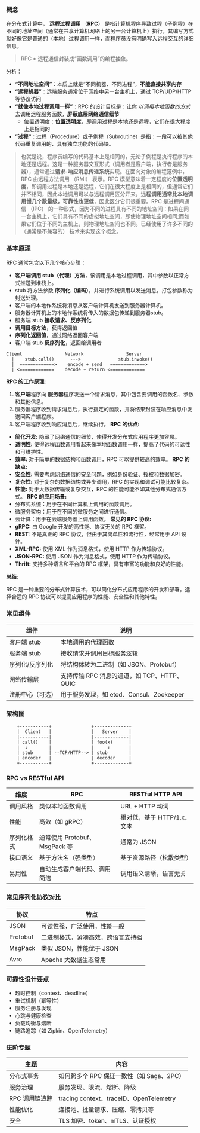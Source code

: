 ### 概念

在分布式计算中， **远程过程调用** （**RPC**） 是指计算机程序导致过程（子例程）在不同的地址空间（通常在共享计算机网络上的另一台计算机上）执行，其编写方式就好像它是普通的（本地）过程调用一样，而程序员没有明确写入远程交互的详细信息。

>RPC ≈ 远程通信封装成“函数调用”的编程抽象。

分析：
- **“不同地址空间”**：本质上就是“不同机器、不同进程”，**不能直接共享内存**
- **“远程机器”**：远端服务通常位于网络中另一台主机上，通过 TCP/UDP/HTTP 等协议访问
- **“就像本地过程调用一样”**：RPC 的设计目标是：让你 _以调用本地函数的方式_ 去调用远程服务函数，**屏蔽底层网络通信细节**
	- 位置透明度：**位置透明度**，即调用过程是本地还是远程，它们在很大程度上是相同的
- **”过程“**：过程（Procedure）或子例程（Subroutine）是指：一段可以被其他代码重复调用的、具有独立功能的代码块。

>也就是说，程序员编写的代码基本上是相同的，无论子例程是执行程序的本地还是远程。这是一种服务器交互形式（调用者是客户端，执行者是服务器），通常通过**请求-响应消息传递系统**实现。在面向对象的编程范例中，RPC 由远程方法调用 （RMI） 表示。RPC 模型意味着一定程度的**位置透明度**，即调用过程是本地还是远程，它们在很大程度上是相同的，但通常它们并不相同，因此本地调用可以与远程调用区分开来。远**程调用通常比本地调用慢几个数量级，可靠性也更低**，因此区分它们很重要。RPC 是进程间通信 （IPC） 的一种形式，因为不同的进程具有不同的地址空间：如果在同一台主机上，它们具有不同的虚拟地址空间，即使物理地址空间相同;而如果它们位于不同的主机上，则物理地址空间也不同。已经使用了许多不同的 （通常是不兼容的） 技术来实现这个概念。

### 基本原理
RPC 通常包含以下几个核心步骤：
- **客户端调用 stub（代理）方法**，该调用是本地过程调用，其中参数以正常方式推送到堆栈上。
- stub 将方法参数 **序列化（编码）**，并进行系统调用以发送消息。打包参数称为封送处理。
- 客户端的本地作系统将消息从客户端计算机发送到服务器计算机。
- 服务器计算机上的本地作系统将传入的数据包传递到服务器stub。
- 服务端 stub **接收请求、反序列化**
- **调用目标方法**，获得返回值
- **序列化返回值**，通过网络返回客户端
- 客户端 stub **反序列化**，返回给调用者
```
Client                Network                Server
  |    stub.call()      --->              stub.invoke()
  |  =============>    encode + send   =============>
  | <=============    decode + return <=============

```
**RPC 的工作原理:**
1. **客户端**程序向 **服务器**程序发送一个请求消息，其中包含要调用的函数名、参数和其他信息。
2. 服务器程序收到请求消息后，执行指定的函数，并将结果封装在响应消息中发送回客户端程序。
3. 客户端程序收到响应消息后，继续执行。
**RPC 的优点:**
- **简化开发:** 隐藏了网络通信的细节，使得开发分布式应用程序更加容易。
- **透明性:** 使得远程函数调用看起来像本地函数调用一样，提高了代码的可读性和可维护性。
- **效率:** 对于简单的数据结构和函数调用，RPC 可以提供较高的效率。
**RPC 的缺点:**
- **安全性:** 需要考虑网络通信的安全问题，例如身份验证、授权和数据加密。
- **复杂性:** 对于复杂的数据结构或异步调用，RPC 的实现和调试可能比较复杂。
- **性能:** 对于大数据传输或复杂交互，RPC 的性能可能不如其他分布式通信方式。
**RPC 的应用场景:**
- 分布式系统：用于在不同计算机上调用的函数调用。
- 微服务架构：用于在不同的微服务之间进行通信。
- 云计算：用于在云端服务器上调用函数。
**常见的 RPC 协议:**
- **gRPC:** 由 Google 开发的高性能、协议无关的 RPC 框架。
- **REST:** 不是真正的 RPC 协议，但由于其简单性和流行性，经常用于 API 设计。
- **XML-RPC:** 使用 XML 作为消息格式，使用 HTTP 作为传输协议。
- **JSON-RPC:** 使用 JSON 作为消息格式，使用 HTTP 作为传输协议。
- **Thrift:** 支持多种语言和平台的 RPC 框架，具有丰富的功能和良好的性能。

**总结:**

RPC 是一种重要的分布式计算技术，可以简化分布式应用程序的开发和部署。选择合适的 RPC 协议可以提高应用程序的性能、安全性和其他特性。
### 常见组件

| 组件       | 说明                             |
| -------- | ------------------------------ |
| 客户端 stub | 本地调用的代理函数                      |
| 服务端 stub | 接收请求并调用目标服务逻辑                  |
| 序列化/反序列化 | 将结构体转为二进制（如 JSON、Protobuf）     |
| 网络传输层    | 支持传输 RPC 消息的通道，如 TCP、HTTP、QUIC |
| 注册中心（可选） | 用于服务发现，如 etcd、Consul、Zookeeper |
### 架构图
        +-----------+               +-------------+
        |  Client   |               |   Server    |
        |-----------|               |-------------|
        | call()    |               | foo(x)      |
        |  ↓        |               |     ↑       |
        | stub      | --TCP/HTTP--> | stub        |
        | encoder   |               | decoder     |
        +-----------+               +-------------+
### RPC vs RESTful API
|维度|RPC|RESTful HTTP API|
|---|---|---|
|调用风格|类似本地函数调用|URL + HTTP 动词|
|性能|高效（如 gRPC）|相对低，基于 HTTP/1.x、文本|
|序列化格式|通常使用 Protobuf、MsgPack 等|通常为 JSON|
|接口语义|基于方法名（强类型）|基于资源路径（松散类型）|
|易用性|自动生成客户端代码、调用简洁|调用语义清晰，语言无关|
### 常见序列化协议对比

|协议|特点|
|---|---|
|JSON|可读性强，广泛使用，性能一般|
|Protobuf|二进制格式，紧凑高效，跨语言支持强|
|MsgPack|类似 JSON，性能优于 JSON|
|Avro|Apache 大数据生态常用|
### 可靠性设计要点
- 超时控制（context、deadline）
- 重试机制（幂等性）
-  服务注册与发现
- 心跳与健康检查
- 负载均衡与熔断
- 链路追踪（如 Zipkin、OpenTelemetry）
### 进阶专题
|主题|内容|
|---|---|
|分布式事务|如何跨多个 RPC 保证一致性（如 Saga、2PC）|
|服务治理|服务发现、限流、熔断、降级|
|RPC 调用链追踪|tracing context、traceID、OpenTelemetry|
|性能优化|连接池、批量请求、压缩、零拷贝等|
|安全|TLS 加密、token、mTLS、认证授权|